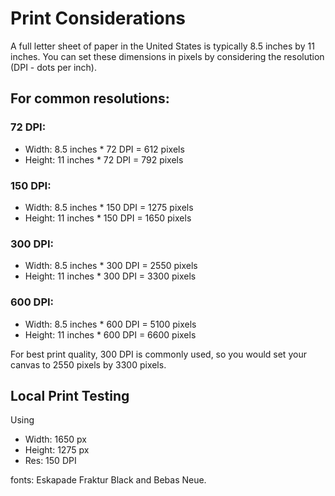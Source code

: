 # Print Considerations
A full letter sheet of paper in the United States is typically 8.5 inches by 11 inches. You can set these dimensions in pixels by considering the resolution (DPI - dots per inch).

## For common resolutions:

### 72 DPI:
- Width: 8.5 inches * 72 DPI = 612 pixels
- Height: 11 inches * 72 DPI = 792 pixels

### 150 DPI:
- Width: 8.5 inches * 150 DPI = 1275 pixels
- Height: 11 inches * 150 DPI = 1650 pixels

### 300 DPI:
- Width: 8.5 inches * 300 DPI = 2550 pixels
- Height: 11 inches * 300 DPI = 3300 pixels

### 600 DPI:
- Width: 8.5 inches * 600 DPI = 5100 pixels
- Height: 11 inches * 600 DPI = 6600 pixels

For best print quality, 300 DPI is commonly used, so you would set your canvas to 2550 pixels by 3300 pixels.

## Local Print Testing
Using 
- Width:  1650 px
- Height: 1275 px
- Res:    150 DPI

fonts: Eskapade Fraktur Black and Bebas Neue.

